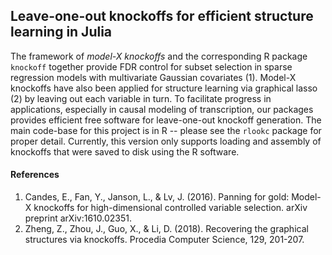 ## Leave-one-out knockoffs for efficient structure learning in Julia

The framework of *model-X knockoffs* and the corresponding R package `knockoff` together provide FDR control for subset selection in sparse regression models with multivariate Gaussian covariates (1). Model-X knockoffs have also been applied for structure learning via graphical lasso (2) by leaving out each variable in turn. To facilitate progress in applications, especially in causal modeling of transcription, our packages provides efficient free software for leave-one-out knockoff generation. The main code-base for this project is in R -- please see the `rlookc` package for proper detail. Currently, this version only supports loading and assembly of knockoffs that were saved to disk using the R software. 

#### References

1. Candes, E., Fan, Y., Janson, L., & Lv, J. (2016). Panning for gold: Model-X knockoffs for high-dimensional controlled variable selection. arXiv preprint arXiv:1610.02351.
2. Zheng, Z., Zhou, J., Guo, X., & Li, D. (2018). Recovering the graphical structures via knockoffs. Procedia Computer Science, 129, 201-207.
